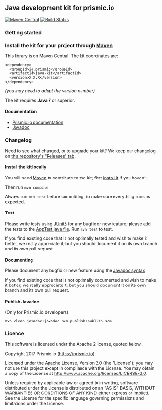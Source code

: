 ## Java development kit for prismic.io

[![Maven Central](https://maven-badges.herokuapp.com/maven-central/io.prismic/java-kit/badge.svg)](https://maven-badges.herokuapp.com/maven-central/io.prismic/java-kit)
[![Build Status](https://api.travis-ci.org/prismicio/java-kit.png)](https://travis-ci.org/prismicio/java-kit)

### Getting started

### Install the kit for your project through [Maven](http://maven.apache.org/)

This library is on Maven Central. The kit coordinates are:

```
<dependency>
  <groupId>io.prismic</groupId>
  <artifactId>java-kit</artifactId>
  <version>X.X.X</version>
</dependency>
```

*(you may need to adapt the version number)*

The kit requires **Java 7** or superior.

#### Documentation

* [Prismic.io documentation](https://prismic.io/docs/java/getting-started-in-jav/getting-started-with-java)
* [Javadoc](http://prismicio.github.io/java-kit/)

### Changelog

Need to see what changed, or to upgrade your kit? We keep our changelog on [this repository's "Releases" tab](https://github.com/prismicio/java-kit/releases).

#### Install the kit locally

You will need [Maven](http://maven.apache.org/) to contribute to the kit; first [install it](http://maven.apache.org/download.cgi) if you haven't.

Then run ```mvn compile```.

Always run ```mvn test``` before committing, to make sure everything runs as expected.

#### Test

Please write tests using [JUnit3](http://junit.sourceforge.net/junit3.8.1/) for any bugfix or new feature; please add the tests to the [AppTest.java file](https://github.com/prismicio/java-kit/blob/master/src/test/java/io/prismic/AppTest.java). Run ```mvn test``` to test.

If you find existing code that is not optimally tested and wish to make it better, we really appreciate it; but you should document it on its own branch and its own pull request.

#### Documenting

Please document any bugfix or new feature using the [Javadoc syntax](http://docs.oracle.com/javase/1.5.0/docs/tooldocs/windows/javadoc.html)

If you find existing code that is not optimally documented and wish to make it better, we really appreciate it; but you should document it on its own branch and its own pull request.

#### Publish Javadoc

(Only for Prismic.io developers)

    mvn clean javadoc:javadoc scm-publish:publish-scm

### Licence

This software is licensed under the Apache 2 license, quoted below.

Copyright 2017 Prismic.io (https://prismic.io).

Licensed under the Apache License, Version 2.0 (the "License"); you may not use this project except in compliance with the License. You may obtain a copy of the License at http://www.apache.org/licenses/LICENSE-2.0.

Unless required by applicable law or agreed to in writing, software distributed under the License is distributed on an "AS IS" BASIS, WITHOUT WARRANTIES OR CONDITIONS OF ANY KIND, either express or implied. See the License for the specific language governing permissions and limitations under the License.
